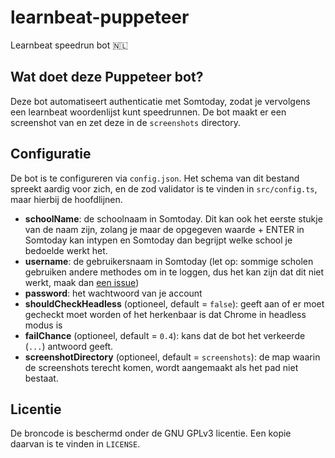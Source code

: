 # learnbeat-puppeteer

Learnbeat speedrun bot 🇳🇱

## Wat doet deze Puppeteer bot?

Deze bot automatiseert authenticatie met Somtoday, zodat je vervolgens een learnbeat woordenlijst kunt speedrunnen.
De bot maakt er een screenshot van en zet deze in de `screenshots` directory.

## Configuratie

De bot is te configureren via `config.json`. Het schema van dit bestand spreekt aardig voor zich, en de zod validator is te vinden in `src/config.ts`, maar hierbij de hoofdlijnen.

- **schoolName**: de schoolnaam in Somtoday. Dit kan ook het eerste stukje van de naam zijn, zolang je maar de opgegeven waarde + ENTER in Somtoday kan intypen en Somtoday dan begrijpt welke school je bedoelde werkt het.
- **username**: de gebruikersnaam in Somtoday (let op: sommige scholen gebruiken andere methodes om in te loggen, dus het kan zijn dat dit niet werkt, maak dan [een issue](https://github.com/25huizengek1/minitoets-puppeteer/issues/new/choose))
- **password**: het wachtwoord van je account
- **shouldCheckHeadless** (optioneel, default = `false`): geeft aan of er moet gecheckt moet worden of het herkenbaar is dat Chrome in headless modus is
- **failChance** (optioneel, default = `0.4`): kans dat de bot het verkeerde (`...`) antwoord geeft.
- **screenshotDirectory** (optioneel, default = `screenshots`): de map waarin de screenshots terecht komen, wordt aangemaakt als het pad niet bestaat.

## Licentie

De broncode is beschermd onder de GNU GPLv3 licentie. Een kopie daarvan is te vinden in `LICENSE`.
